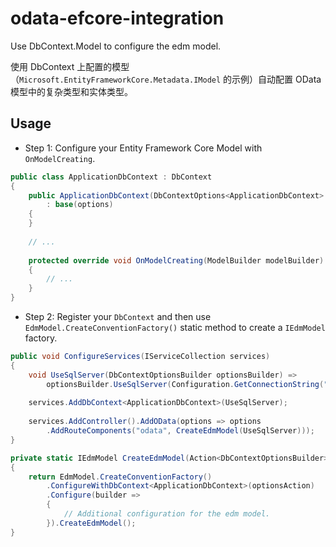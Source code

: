 # odata-efcore-integration

Use DbContext.Model to configure the edm model.

使用 DbContext 上配置的模型（`Microsoft.EntityFrameworkCore.Metadata.IModel` 的示例）自动配置 OData 模型中的复杂类型和实体类型。

## Usage

* Step 1: Configure your Entity Framework Core Model with `OnModelCreating`.

```csharp
public class ApplicationDbContext : DbContext
{
    public ApplicationDbContext(DbContextOptions<ApplicationDbContext> options)
        : base(options)
    {
    }
    
    // ...
    
    protected override void OnModelCreating(ModelBuilder modelBuilder)
    {
        // ...
    }
}
```

* Step 2: Register your `DbContext` and then use `EdmModel.CreateConventionFactory()` static method to create a `IEdmModel` factory.

```csharp
public void ConfigureServices(IServiceCollection services)
{
    void UseSqlServer(DbContextOptionsBuilder optionsBuilder) =>
        optionsBuilder.UseSqlServer(Configuration.GetConnectionString("ApplicationDb"));
        
    services.AddDbContext<ApplicationDbContext>(UseSqlServer);
    
    services.AddController().AddOData(options => options
        .AddRouteComponents("odata", CreateEdmModel(UseSqlServer)));
}    

private static IEdmModel CreateEdmModel(Action<DbContextOptionsBuilder> optionsAction)
{
    return EdmModel.CreateConventionFactory()
        .ConfigureWithDbContext<ApplicationDbContext>(optionsAction)
        .Configure(builder =>
        {
            // Additional configuration for the edm model.
        }).CreateEdmModel();
}
```
